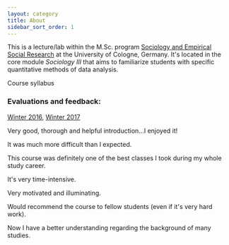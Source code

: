 ```yaml
---
layout: category
title: About
sidebar_sort_order: 1
---
```


This is a lecture/lab within the M.Sc. program [Sociology and Empirical Social Research](https://www.wiso.uni-koeln.de/en/studies/master/master-sociology-and-social-research/) at the University of Cologne, Germany. It's located in the core module *Sociology III* that aims to familiarize students with specific quantitative methods of data analysis.

Course syllabus <a href="{{ site.baseurl }}/pdfs/syllabus.pdf"><i class="fa fa-file-pdf-o"></i></a>

### Evaluations and feedback:  
[Winter 2016](https://www.dropbox.com/s/whpfgj222e5sjwg/causalityWS16.pdf?dl=0), 
[Winter 2017](https://www.dropbox.com/s/bezv33hz8mrrnjg/causalityWS17.pdf?dl=0)

<p class="message">
Very good, thorough and helpful introduction...I enjoyed it!
</p>

<p class="message">
It was much more difficult than I expected.

<p class="message">
This course was definitely one of the best classes I took during my whole study career.
</p>

<p class="message">
It's very time-intensive.
</p>

<p class="message">
Very motivated and illuminating.
</p>

<p class="message">
Would recommend the course to fellow students (even if it's very hard work).
</p>

<p class="message">
Now I have a better understanding regarding the background of many studies.
</p>

